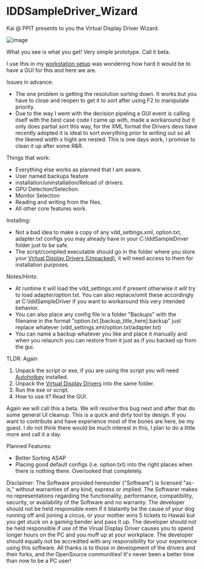 # IDDSampleDriver_Wizard
Kai @ PPIT presents to you the Virtual Display Driver Wizard.

![image](https://github.com/user-attachments/assets/692397c0-0ce6-4c94-8646-b664c990253e)

What you see is what you get! Very simple prototype. Call it beta. 

I use this in my [workstation setup](http://sh.uni2.cc/28JLJ) was wondering how hard it would be to have a GUI for this and here we are.

Issues in advance:
- The one problem is getting the resolution sorting down. It works but you have to close and reopen to get it to sort after using F2 to manipulate priority.
- Due to the way I went with the decision pipeling a GUI event is calling itself with the best case code I came up with, made a workaround but it only does partial sort this way, for the XML format the Drivers devs have recently adopted it is ideal to sort everything prior to writing out so all the likened width x hight are nested. This is one days work, I promise to clean it up after some R&R.

Things that work:
- Everything else works as planned that I am aware.
- User named backups feature
- installation/uninstallation/Reload of drivers.
- GPU Detection/Selection.
- Monitor Selection
- Reading and writing from the files.
- All other core features work.

Installing:
- Not a bad idea to make a copy of any vdd_settings.xml, option.txt, adapter.txt configs you may already have in your C:\IddSampleDriver folder just to be safe.
- The script/compiled executable should go in the folder where you store your [Virtual Display Drivers (Unpacked)](https://github.com/itsmikethetech/Virtual-Display-Driver), it will need access to them for installation purposes.

Notes/Hints:
- At runtime it will load the vdd_settings.xml if present otherwise it will try to load adapter/option.txt. You can also replace/omit these accordingly at C:\IddSampleDriver if you want to workaround this very intended behavior.
- You can also place any config file in a folder "Backups" with the filename in the format "option.txt.[backup_title_here].backup" just replace whatever (vdd_settings.xml/option.txt/adapter.txt)
- You can name a backup whatever you like and place it manually and when you relaunch you can restore from it just as if you backed up from the gui.


TLDR: Again
1. Unpack the script or exe, if you are using the script you will need [Autohotkey](https://www.autohotkey.com) installed.
2. Unpack the [Virtual Display Drivers](https://github.com/itsmikethetech/Virtual-Display-Driver) into the same folder.
3. Run the exe or script.
4. How to use it? Read the GUI.

Again we will call this a beta. We will resolve this bug next and after that do some general UI cleanup. This is a quick and dirty tool by design. If you want to contribute and have experience most of the bones are here, be my guest. I do not think there would be much interest in this, I plan to do a little more and call it a day.

Planned Features:
- Better Sorting ASAP
- Placing good default configs (i.e. option.txt) into the right places when there is nothing there. Overlooked that completely.

Disclaimer: The Software provided hereunder ("Software") is licensed "as-is," without warranties of any kind, express or implied. The Softwarer makes no representations regarding the functionality, performance, compatibility, security, or availability of the Software and no warranty. The developer should not be held responsible even if it blatantly be the cause of your dog running off and joining a circus, or your mother wins 5 tickets to Hawaii but you get stuck on a gaming bender and pass it up. The developer should not be held responsible if use of the Virual Display Driver causes you to spend longer hours on the PC and you muff up at your workplace. The developer should equally not be accredited with any responsibility for your experience using this software. All thanks is to those in development of the drivers and their forks, and the OpenSource communities! It's never been a better time than now to be a PC user!

